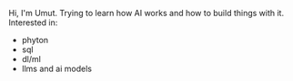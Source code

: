 Hi, I'm Umut.
Trying to learn how AI works and how to build things with it.
Interested in:
- phyton
- sql
- dl/ml
- llms and ai models
